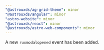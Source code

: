 ```yaml
---
"@astrouxds/ag-grid-theme": minor
"@astrouxds/angular": minor
"astro-website": minor
"@astrouxds/react": minor
"@astrouxds/astro-web-components": minor
---
```


A new `ruxmodalopened` event has been added.
